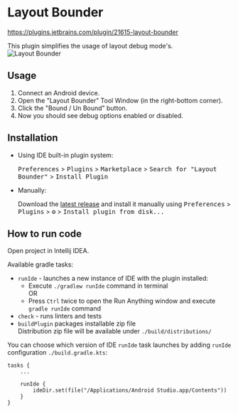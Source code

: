 # Layout Bounder

https://plugins.jetbrains.com/plugin/21615-layout-bounder

This plugin simplifies the usage of layout debug mode's.
\
![Layout Bounder](https://user-images.githubusercontent.com/23655824/233925249-1edf1757-e054-4459-8ef5-1820fd6d16f6.gif)  

## Usage
1. Connect an Android device.
2. Open the "Layout Bounder" Tool Window (in the right-bottom corner).
3. Click the "Bound / Un Bound" button.
4. Now you should see debug options enabled or disabled.

## Installation

- Using IDE built-in plugin system:
  
  <kbd>Preferences</kbd> > <kbd>Plugins</kbd> > <kbd>Marketplace</kbd> > <kbd>Search for "Layout Bounder"</kbd> >
  <kbd>Install Plugin</kbd>
  
- Manually:

  Download the [latest release](https://github.com/hamurcuabi/Layout-Bounder/releases/latest) and install it manually using
  <kbd>Preferences</kbd> > <kbd>Plugins</kbd> > <kbd>⚙️</kbd> > <kbd>Install plugin from disk...</kbd>

## How to run code
Open project in Intellij IDEA.

Available gradle tasks:
* `runIde` - launches a new instance of IDE with the plugin installed:
  * Execute `./gradlew runIde` command in terminal  
OR
  * Press `Ctrl` twice to open the Run Anything window and execute `gradle runIde` command
* `check` - runs linters and tests
* `buildPlugin` packages installable zip file  
  Distribution zip file will be available under `./build/distributions/`

You can choose which version of IDE `runIde` task launches by adding `runIde` configuration `./build.gradle.kts`:  
```
tasks {
    ...

    runIde {
        ideDir.set(file("/Applications/Android Studio.app/Contents"))
    }
}
```
